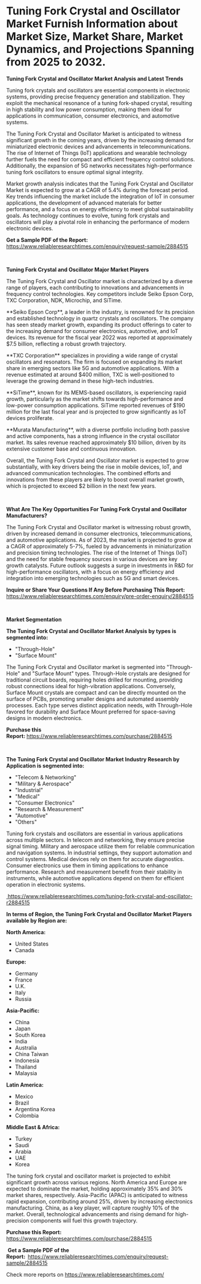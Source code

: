 <p><h1>Tuning Fork Crystal and Oscillator Market Furnish Information about Market Size, Market Share, Market Dynamics, and Projections Spanning from 2025 to 2032.</h1></p><p><strong>Tuning Fork Crystal and Oscillator Market Analysis and Latest Trends</strong></p>
<p><p>Tuning fork crystals and oscillators are essential components in electronic systems, providing precise frequency generation and stabilization. They exploit the mechanical resonance of a tuning fork-shaped crystal, resulting in high stability and low power consumption, making them ideal for applications in communication, consumer electronics, and automotive systems.</p><p>The Tuning Fork Crystal and Oscillator Market is anticipated to witness significant growth in the coming years, driven by the increasing demand for miniaturized electronic devices and advancements in telecommunications. The rise of Internet of Things (IoT) applications and wearable technology further fuels the need for compact and efficient frequency control solutions. Additionally, the expansion of 5G networks necessitates high-performance tuning fork oscillators to ensure optimal signal integrity.</p><p>Market growth analysis indicates that the Tuning Fork Crystal and Oscillator Market is expected to grow at a CAGR of 5.4% during the forecast period. Key trends influencing the market include the integration of IoT in consumer applications, the development of advanced materials for better performance, and a focus on energy efficiency to meet global sustainability goals. As technology continues to evolve, tuning fork crystals and oscillators will play a pivotal role in enhancing the performance of modern electronic devices.</p></p>
<p><strong>Get a Sample PDF of the Report:&nbsp;</strong> <a href="https://www.reliableresearchtimes.com/enquiry/request-sample/2884515?utm_campaign=2931&utm_medium=2&utm_source=Github&utm_content=ia&utm_term=13032025&utm_id=tuning-fork-crystal-and-oscillator">https://www.reliableresearchtimes.com/enquiry/request-sample/2884515</a></p>
<p>&nbsp;</p>
<p><strong>Tuning Fork Crystal and Oscillator Major Market Players</strong></p>
<p><p>The Tuning Fork Crystal and Oscillator market is characterized by a diverse range of players, each contributing to innovations and advancements in frequency control technologies. Key competitors include Seiko Epson Corp, TXC Corporation, NDK, Microchip, and SiTime.</p><p>**Seiko Epson Corp**, a leader in the industry, is renowned for its precision and established technology in quartz crystals and oscillators. The company has seen steady market growth, expanding its product offerings to cater to the increasing demand for consumer electronics, automotive, and IoT devices. Its revenue for the fiscal year 2022 was reported at approximately $7.5 billion, reflecting a robust growth trajectory.</p><p>**TXC Corporation** specializes in providing a wide range of crystal oscillators and resonators. The firm is focused on expanding its market share in emerging sectors like 5G and automotive applications. With a revenue estimated at around $400 million, TXC is well-positioned to leverage the growing demand in these high-tech industries.</p><p>**SiTime**, known for its MEMS-based oscillators, is experiencing rapid growth, particularly as the market shifts towards high-performance and low-power consumption applications. SiTime reported revenues of $190 million for the last fiscal year and is projected to grow significantly as IoT devices proliferate.</p><p>**Murata Manufacturing**, with a diverse portfolio including both passive and active components, has a strong influence in the crystal oscillator market. Its sales revenue reached approximately $10 billion, driven by its extensive customer base and continuous innovation.</p><p>Overall, the Tuning Fork Crystal and Oscillator market is expected to grow substantially, with key drivers being the rise in mobile devices, IoT, and advanced communication technologies. The combined efforts and innovations from these players are likely to boost overall market growth, which is projected to exceed $2 billion in the next few years.</p></p>
<p>&nbsp;</p>
<p><strong>What Are The Key Opportunities For Tuning Fork Crystal and Oscillator Manufacturers?</strong></p>
<p><p>The Tuning Fork Crystal and Oscillator market is witnessing robust growth, driven by increased demand in consumer electronics, telecommunications, and automotive applications. As of 2023, the market is projected to grow at a CAGR of approximately 5-7%, fueled by advancements in miniaturization and precision timing technologies. The rise of the Internet of Things (IoT) and the need for stable frequency sources in various devices are key growth catalysts. Future outlook suggests a surge in investments in R&D for high-performance oscillators, with a focus on energy efficiency and integration into emerging technologies such as 5G and smart devices.</p></p>
<p><strong>Inquire or Share Your Questions If Any Before Purchasing This Report:</strong> <a href="https://www.reliableresearchtimes.com/enquiry/pre-order-enquiry/2884515?utm_campaign=2931&utm_medium=2&utm_source=Github&utm_content=ia&utm_term=13032025&utm_id=tuning-fork-crystal-and-oscillator">https://www.reliableresearchtimes.com/enquiry/pre-order-enquiry/2884515</a></p>
<p>&nbsp;</p>
<p><strong>Market Segmentation</strong></p>
<p><strong>The Tuning Fork Crystal and Oscillator Market Analysis by types is segmented into:</strong></p>
<p><ul><li>"Through-Hole"</li><li>"Surface Mount"</li></ul></p>
<p><p>The Tuning Fork Crystal and Oscillator market is segmented into "Through-Hole" and "Surface Mount" types. Through-Hole crystals are designed for traditional circuit boards, requiring holes drilled for mounting, providing robust connections ideal for high-vibration applications. Conversely, Surface Mount crystals are compact and can be directly mounted on the surface of PCBs, promoting smaller designs and automated assembly processes. Each type serves distinct application needs, with Through-Hole favored for durability and Surface Mount preferred for space-saving designs in modern electronics.</p></p>
<p><strong>Purchase this Report:&nbsp;</strong><a href="https://www.reliableresearchtimes.com/purchase/2884515?utm_campaign=2931&utm_medium=2&utm_source=Github&utm_content=ia&utm_term=13032025&utm_id=tuning-fork-crystal-and-oscillator">https://www.reliableresearchtimes.com/purchase/2884515</a></p>
<p>&nbsp;</p>
<p><strong>The Tuning Fork Crystal and Oscillator Market Industry Research by Application is segmented into:</strong></p>
<p><ul><li>"Telecom & Networking"</li><li>"Military & Aerospace"</li><li>"Industrial"</li><li>"Medical"</li><li>"Consumer Electronics"</li><li>"Research & Measurement"</li><li>"Automotive"</li><li>"Others"</li></ul></p>
<p><p>Tuning fork crystals and oscillators are essential in various applications across multiple sectors. In telecom and networking, they ensure precise signal timing. Military and aerospace utilize them for reliable communication and navigation systems. In industrial settings, they support automation and control systems. Medical devices rely on them for accurate diagnostics. Consumer electronics use them in timing applications to enhance performance. Research and measurement benefit from their stability in instruments, while automotive applications depend on them for efficient operation in electronic systems.</p></p>
<p><a href="https://www.reliableresearchtimes.com/tuning-fork-crystal-and-oscillator-r2884515?utm_campaign=2931&utm_medium=2&utm_source=Github&utm_content=ia&utm_term=13032025&utm_id=tuning-fork-crystal-and-oscillator">&nbsp;https://www.reliableresearchtimes.com/tuning-fork-crystal-and-oscillator-r2884515</a></p>
<p><strong>In terms of Region, the Tuning Fork Crystal and Oscillator Market Players available by Region are:</strong></p>
<p>
    <p> <strong> North America: </strong>
        <ul>
            <li>United States</li>
            <li>Canada</li>
        </ul>
        </p> 
    <p> <strong> Europe: </strong>
        <ul>
            <li>Germany</li>
            <li>France</li>
            <li>U.K.</li>
            <li>Italy</li>
            <li>Russia</li>
        </ul>
        </p> 
    <p> <strong> Asia-Pacific: </strong>
        <ul>
            <li>China</li>
            <li>Japan</li>
            <li>South Korea</li>
            <li>India</li>
            <li>Australia</li>
            <li>China Taiwan</li>
            <li>Indonesia</li>
            <li>Thailand</li>
            <li>Malaysia</li>
        </ul>
        </p> 
    <p> <strong> Latin America: </strong>
        <ul>
            <li>Mexico</li>
            <li>Brazil</li>
            <li>Argentina Korea</li>
            <li>Colombia</li>
        </ul>
        </p> 
    <p> <strong> Middle East & Africa: </strong>
        <ul>
            <li>Turkey</li>
            <li>Saudi</li>
            <li>Arabia</li>
            <li>UAE</li>
            <li>Korea</li>
        </ul>
    </p>
    </p>
<p><p>The tuning fork crystal and oscillator market is projected to exhibit significant growth across various regions. North America and Europe are expected to dominate the market, holding approximately 35% and 30% market shares, respectively. Asia-Pacific (APAC) is anticipated to witness rapid expansion, contributing around 25%, driven by increasing electronics manufacturing. China, as a key player, will capture roughly 10% of the market. Overall, technological advancements and rising demand for high-precision components will fuel this growth trajectory.</p></p>
<p><strong>Purchase this Report: </strong><a href="https://www.reliableresearchtimes.com/purchase/2884515?utm_campaign=2931&utm_medium=2&utm_source=Github&utm_content=ia&utm_term=13032025&utm_id=tuning-fork-crystal-and-oscillator">https://www.reliableresearchtimes.com/purchase/2884515</a></p>
<p>&nbsp;<strong>Get a Sample PDF of the Report:&nbsp;&nbsp;</strong><a href="https://www.reliableresearchtimes.com/enquiry/request-sample/2884515?utm_campaign=2931&utm_medium=2&utm_source=Github&utm_content=ia&utm_term=13032025&utm_id=tuning-fork-crystal-and-oscillator">https://www.reliableresearchtimes.com/enquiry/request-sample/2884515</a></p>
<p><strong></strong></p>
<p>Check more reports on <a href="https://www.reliableresearchtimes.com/?utm_campaign=2931&utm_medium=2&utm_source=Github&utm_content=ia&utm_term=13032025&utm_id=tuning-fork-crystal-and-oscillator">https://www.reliableresearchtimes.com/</a></p>